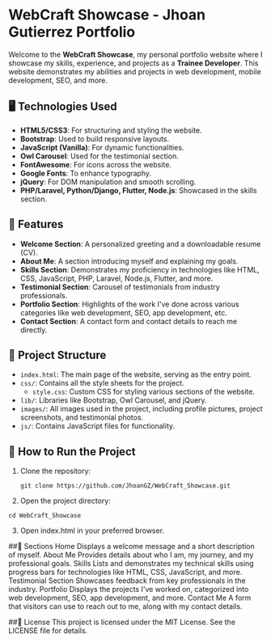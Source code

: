 # WebCraft Showcase - Jhoan Gutierrez Portfolio

Welcome to the **WebCraft Showcase**, my personal portfolio website where I showcase my skills, experience, and projects as a **Trainee Developer**. This website demonstrates my abilities and projects in web development, mobile development, SEO, and more.

## 🖥️ Technologies Used

- **HTML5/CSS3**: For structuring and styling the website.
- **Bootstrap**: Used to build responsive layouts.
- **JavaScript (Vanilla)**: For dynamic functionalities.
- **Owl Carousel**: Used for the testimonial section.
- **FontAwesome**: For icons across the website.
- **Google Fonts**: To enhance typography.
- **jQuery**: For DOM manipulation and smooth scrolling.
- **PHP/Laravel, Python/Django, Flutter, Node.js**: Showcased in the skills section.

## 🌟 Features

- **Welcome Section**: A personalized greeting and a downloadable resume (CV).
- **About Me**: A section introducing myself and explaining my goals.
- **Skills Section**: Demonstrates my proficiency in technologies like HTML, CSS, JavaScript, PHP, Laravel, Node.js, Flutter, and more.
- **Testimonial Section**: Carousel of testimonials from industry professionals.
- **Portfolio Section**: Highlights of the work I've done across various categories like web development, SEO, app development, etc.
- **Contact Section**: A contact form and contact details to reach me directly.

## 📁 Project Structure

- `index.html`: The main page of the website, serving as the entry point.
- `css/`: Contains all the style sheets for the project.
  - `style.css`: Custom CSS for styling various sections of the website.
- `lib/`: Libraries like Bootstrap, Owl Carousel, and jQuery.
- `images/`: All images used in the project, including profile pictures, project screenshots, and testimonial photos.
- `js/`: Contains JavaScript files for functionality.

## 🚀 How to Run the Project

1. Clone the repository:
   ````
   git clone https://github.com/JhoanGZ/WebCraft_Showcase.git
   ````
2. Open the project directory:
  ````
  cd WebCraft_Showcase
  ````
3. Open index.html in your preferred browser.

##🎯 Sections
Home
Displays a welcome message and a short description of myself.
About Me
Provides details about who I am, my journey, and my professional goals.
Skills
Lists and demonstrates my technical skills using progress bars for technologies like HTML, CSS, JavaScript, and more.
Testimonial Section
Showcases feedback from key professionals in the industry.
Portfolio
Displays the projects I've worked on, categorized into web development, SEO, app development, and more.
Contact Me
A form that visitors can use to reach out to me, along with my contact details.

##📝 License
This project is licensed under the MIT License. See the LICENSE file for details.
